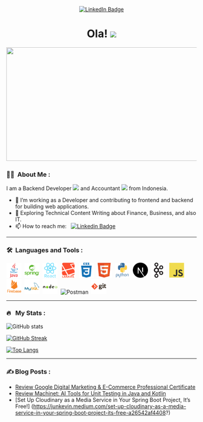 <p align="center">
<a href="https://www.linkedin.com/in/junkevin06"><img src="https://img.shields.io/badge/LinkedIn-blue?style=for-the-badge&logo=linkedin&logoColor=white" alt="LinkedIn Badge"></a>
</p>
<!-- <p align="center">
<a href="https://www.buymeacoffee.com/" target="_blank"><img src="https://cdn.buymeacoffee.com/buttons/default-orange.png" alt="Buy Me A Coffee" height="41" width="174"></a>
</p> -->

<h1 align="center">Ola! <img src="https://media.giphy.com/media/hvRJCLFzcasrR4ia7z/giphy.gif" width="40"></h1>

<p align="center"><img src="https://64.media.tumblr.com/25662501f43e0f3fef87ee5faf5c6124/tumblr_mm6gj6oJze1qm4we9o1_500.gif" width="600" height="300"  /></p>

### :man_technologist: &nbsp;About Me :

I am a Backend Developer <img src="https://media.giphy.com/media/WUlplcMpOCEmTGBtBW/giphy.gif" width="30"> and Accountant <img src="https://media2.giphy.com/media/v1.Y2lkPTc5MGI3NjExMzBkNjY5YzMxNDkzYmZiZTU5ODJlMzM4YWE1ZTgyMTI2NjJhYTRmMiZjdD1n/FAEEL82CUc1JPBas1V/giphy.gif" width="30"> from Indonesia.

- 🔭 I’m working as a Developer and contributing to frontend and backend for building web applications.
- 🌱 Exploring Technical Content Writing about Finance, Business, and also IT.
- 📫 How to reach me: &nbsp; [![Linkedin Badge](https://img.shields.io/badge/-Jun_Kevin-blue?style=flat&logo=Linkedin&logoColor=white)](https://www.linkedin.com/in/junkevin06)

---

### 🛠 &nbsp;Languages and Tools :

<p>
<img src="https://github.com/devicons/devicon/blob/master/icons/java/java-original-wordmark.svg" title="Java" alt="Java" width="40" height="40"/>&nbsp;
<img src="https://github.com/devicons/devicon/blob/master/icons/spring/spring-original-wordmark.svg" title="Spring" alt="Spring" width="40" height="40"/>&nbsp;
<img src="https://github.com/devicons/devicon/blob/master/icons/react/react-original-wordmark.svg" title="React" alt="React" width="40" height="40"/>&nbsp;
<img src="https://github.com/devicons/devicon/blob/master/icons/laravel/laravel-plain-wordmark.svg" title="Laravel" alt="Laravel" width="40" height="40"/>&nbsp;
<img src="https://github.com/devicons/devicon/blob/master/icons/css3/css3-plain-wordmark.svg"  title="CSS3" alt="CSS" width="40" height="40"/>&nbsp;
<img src="https://github.com/devicons/devicon/blob/master/icons/html5/html5-original.svg" title="HTML5" alt="HTML" width="40" height="40"/>&nbsp;
<img src="https://github.com/devicons/devicon/blob/master/icons/python/python-original-wordmark.svg" title="Python" alt="Python" width="40" height="40"/>&nbsp;
<img src = "https://github.com/devicons/devicon/blob/master/icons/nextjs/nextjs-original.svg" title="NextJS" alt="NextJS" width="40" height="40"/>&nbsp;
<img src = "https://github.com/devicons/devicon/blob/master/icons/apachekafka/apachekafka-original.svg" title="Kafka" alt="Kafka" width="40" height="40"/>&nbsp;
<img src="https://github.com/devicons/devicon/blob/master/icons/javascript/javascript-original.svg" title="JavaScript" alt="JavaScript" width="40" height="40"/>&nbsp;
<img src="https://github.com/devicons/devicon/blob/master/icons/firebase/firebase-plain-wordmark.svg" title="Firebase" alt="Firebase" width="40" height="40"/>&nbsp;
<img src="https://github.com/devicons/devicon/blob/master/icons/mysql/mysql-original-wordmark.svg" title="MySQL"  alt="MySQL" width="40" height="40"/>&nbsp;
<img src="https://github.com/devicons/devicon/blob/master/icons/nodejs/nodejs-original-wordmark.svg" title="NodeJS" alt="NodeJS" width="40" height="40"/>&nbsp;
<img src="https://www.vectorlogo.zone/logos/getpostman/getpostman-icon.svg" title="Postman"  alt="Postman" width="40" height="40"/>&nbsp;
<img src="https://github.com/devicons/devicon/blob/master/icons/git/git-original-wordmark.svg" title="Git" \*\*alt="Git" width="40" height="40"/>&nbsp;

</p>

---

### 🔥 &nbsp; My Stats :

![GitHub stats](https://github-readme-stats.vercel.app/api?username=junkevin88&show_icons=true&theme=radical)

[![GitHub Streak](http://github-readme-streak-stats.herokuapp.com?user=junkevin88&theme=dark&background=000000)](https://git.io/streak-stats)

[![Top Langs](https://github-readme-stats.vercel.app/api/top-langs/?username=junkevin88&layout=compact&theme=vision-friendly-dark)](https://github.com/anuraghazra/github-readme-stats)

---

### ✍️ Blog Posts :

- [Review Google Digital Marketing & E-Commerce Professional Certificate](https://medium.com/@junkevin/review-google-digital-marketing-e-commerce-professional-certificate-so-far-16d6dd15536a)
- [Review Machinet: AI Tools for Unit Testing in Java and Kotlin](https://medium.com/@junkevin/review-machinet-ai-tools-for-unit-testing-in-java-and-kotlin-1590a40b662d?)
- [Set Up Cloudinary as a Media Service in Your Spring Boot Project, It’s Free!] (https://junkevin.medium.com/set-up-cloudinary-as-a-media-service-in-your-spring-boot-project-its-free-a26542af4408?)


<!-- BLOG-POST-LIST:START -->
<!-- BLOG-POST-LIST:END -->

